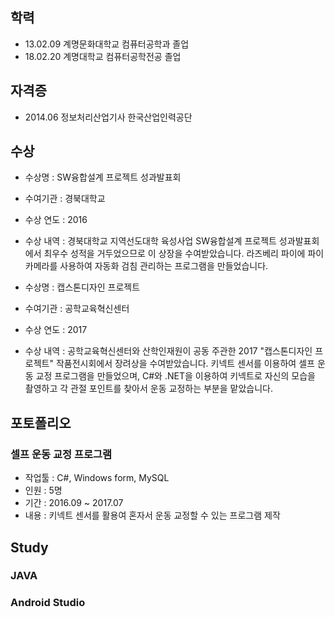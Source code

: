 ## 학력
 - 13.02.09 계명문화대학교 컴퓨터공학과 졸업
 - 18.02.20 계명대학교 컴퓨터공학전공 졸업
 
 ## 자격증 
  - 2014.06 정보처리산업기사 한국산업인력공단
  
 ## 수상
  - 수상명 : SW융합설계 프로젝트 성과발표회 
  - 수여기관 : 경북대학교
  - 수상 연도 : 2016 
  - 수상 내역 : 경북대학교 지역선도대학 육성사업 SW융합설계 프로젝트 성과발표회에서 최우수 성적을 거두었으므로 이 상장을 수여받았습니다. 
  라즈베리 파이에 파이 카메라를 사용하여 자동화 검침 관리하는 프로그램을 만들었습니다.
               
  - 수상명 : 캡스톤디자인 프로젝트
  - 수여기관 : 공학교육혁신센터
  - 수상 연도 : 2017 
  - 수상 내역 : 공학교육혁신센터와 산학인재원이 공동 주관한 2017 "캡스톤디자인 프로젝트" 작품전시회에서 장려상을 수여받았습니다.
키넥트 센서를 이용하여 셀프 운동 교정 프로그램을 만들었으며, C#와 .NET을 이용하여 키넥트로 자신의 모습을 촬영하고 각 관절 포인트를 찾아서 운동 교정하는 부분을 맡았습니다.

## 포토폴리오
###  셀프 운동 교정 프로그램
 - 작업툴 : C#, Windows form, MySQL
 - 인원 : 5명
 - 기간 : 2016.09 ~ 2017.07
 - 내용 : 키넥트 센서를 활용여 혼자서 운동 교정할 수 있는 프로그램 제작


## Study
### JAVA
### Android Studio
